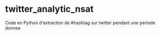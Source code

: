 # twitter_analytic_nsat
Code en Python d'extraction de #hashtag sur twitter pendant une periode donnee
